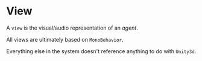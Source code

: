 ﻿# View

A `view` is the visual/audio representation of an *agent*.

All views are ultimately based on `MonoBehavior`.

Everything else in the system doesn't reference anything to do with `Unity3d`.



